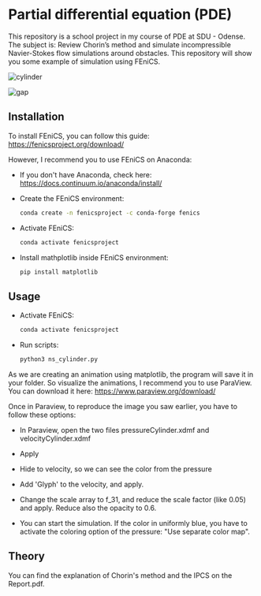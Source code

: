 # Partial differential equation (PDE)

This repository is a school project in my course of PDE at SDU - Odense.
The subject is: Review Chorin’s method and simulate incompressible Navier-Stokes flow simulations around obstacles.
This repository will show you some example of simulation using FEniCS.

![cylinder](https://user-images.githubusercontent.com/43292684/72203804-fb944080-3470-11ea-8df0-875a9c93baf3.png)

![gap](https://user-images.githubusercontent.com/43292684/72203812-1f578680-3471-11ea-9ee1-82657426f726.png)

## Installation

To install FEniCS, you can follow this guide: https://fenicsproject.org/download/

However, I recommend you to use FEniCS on Anaconda:

- If you don't have Anaconda, check here:
    https://docs.continuum.io/anaconda/install/


- Create the FEniCS environment: 
    ```bash
	conda create -n fenicsproject -c conda-forge fenics
	```

- Activate FEniCS: 
    ```bash
	conda activate fenicsproject
    ```
	
- Install mathplotlib inside FEniCS environment:
    ```bash
	pip install matplotlib
    ```    

## Usage

- Activate FEniCS: 
    ```bash
	conda activate fenicsproject
    ```
- Run scripts: 
    ```bash
	python3 ns_cylinder.py
    ```
As we are creating an animation using matplotlib, the program will save it in your folder.
So visualize the animations, I recommend you to use ParaView.
You can download it here: https://www.paraview.org/download/

Once in Paraview, to reproduce the image you saw earlier, you have to follow these options:

- In Paraview, open the two files pressureCylinder.xdmf and velocityCylinder.xdmf

- Apply

- Hide to velocity, so we can see the color from the pressure

- Add 'Glyph' to the velocity, and apply.

- Change the scale array to f_31, and reduce the scale factor (like 0.05) and apply. Reduce also the opacity to 0.6.

- You can start the simulation. If the color in uniformly blue, you have to activate the coloring option of the pressure: "Use separate color map".



## Theory

You can find the explanation of Chorin's method and the IPCS on the Report.pdf.
